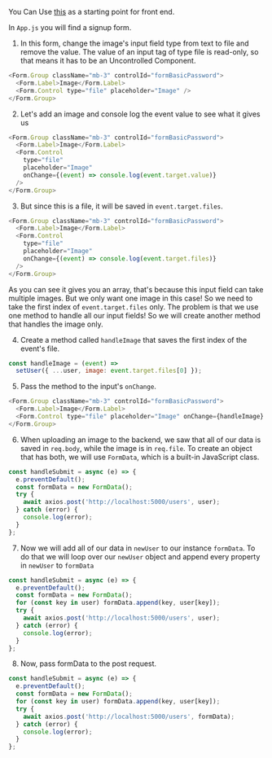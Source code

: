 You Can Use [this](https://github.com/JoinCODED/Demo-Express-M4-FE) as a starting point for front end.

In `App.js` you will find a signup form.

1. In this form, change the image's input field type from text to file and remove the value. The value of an input tag of type file is read-only, so that means it has to be an Uncontrolled Component.

```js
<Form.Group className="mb-3" controlId="formBasicPassword">
  <Form.Label>Image</Form.Label>
  <Form.Control type="file" placeholder="Image" />
</Form.Group>
```

2. Let's add an image and console log the event value to see what it gives us

```js
<Form.Group className="mb-3" controlId="formBasicPassword">
  <Form.Label>Image</Form.Label>
  <Form.Control
    type="file"
    placeholder="Image"
    onChange={(event) => console.log(event.target.value)}
  />
</Form.Group>
```

3. But since this is a file, it will be saved in `event.target.files`.

```js
<Form.Group className="mb-3" controlId="formBasicPassword">
  <Form.Label>Image</Form.Label>
  <Form.Control
    type="file"
    placeholder="Image"
    onChange={(event) => console.log(event.target.files)}
  />
</Form.Group>
```

As you can see it gives you an array, that's because this input field can take multiple images. But we only want one image in this case! So we need to take the first index of `event.target.files` only. The problem is that we use one method to handle all our input fields! So we will create another method that handles the image only.

4. Create a method called `handleImage` that saves the first index of the event's file.

```js
const handleImage = (event) =>
  setUser({ ...user, image: event.target.files[0] });
```

5. Pass the method to the input's `onChange`.

```js
<Form.Group className="mb-3" controlId="formBasicPassword">
  <Form.Label>Image</Form.Label>
  <Form.Control type="file" placeholder="Image" onChange={handleImage} />
</Form.Group>
```

6. When uploading an image to the backend, we saw that all of our data is saved in `req.body`, while the image is in `req.file`. To create an object that has both, we will use `FormData`, which is a built-in JavaScript class.

```js
const handleSubmit = async (e) => {
  e.preventDefault();
  const formData = new FormData();
  try {
    await axios.post('http://localhost:5000/users', user);
  } catch (error) {
    console.log(error);
  }
};
```

7. Now we will add all of our data in `newUser` to our instance `formData`. To do that we will loop over our `newUser` object and append every property in `newUser` to `formData`

```js
const handleSubmit = async (e) => {
  e.preventDefault();
  const formData = new FormData();
  for (const key in user) formData.append(key, user[key]);
  try {
    await axios.post('http://localhost:5000/users', user);
  } catch (error) {
    console.log(error);
  }
};
```

8. Now, pass formData to the post request.

```js
const handleSubmit = async (e) => {
  e.preventDefault();
  const formData = new FormData();
  for (const key in user) formData.append(key, user[key]);
  try {
    await axios.post('http://localhost:5000/users', formData);
  } catch (error) {
    console.log(error);
  }
};
```
